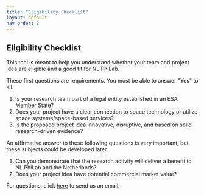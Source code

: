 ```yaml
---
title: "Eligibility Checklist"
layout: default
nav_order: 2
---
```


## Eligibility Checklist

This tool is meant to help you understand whether your team and project idea are eligible and a good fit for NL PhiLab.

These first questions are requirements. You must be able to answer "Yes" to all.

1. Is your research team part of a legal entity established in an ESA Member State?
2. Does your project have a clear connection to space technology or utilize space systems/space-based services?
3. Is the proposed project idea innovative, disruptive, and based on solid research-driven evidence?

An affirmative answer to these following questions is very important, but these subjects could be developed later.

1. Can you demonstrate that the research activity will deliver a benefit to NL PhiLab and the Netherlands?
2. Does your project idea have potential commercial market value?

For questions, click [here](mailto:philab@nlspacecampus.eu?subject=NL%20PhiLab%20Eligibility%20Checklist&body=Dear%20NL%20PhiLab&team,) to send us an email.

